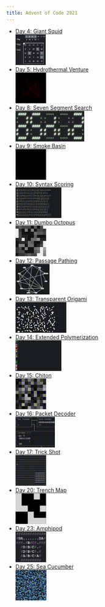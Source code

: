 ```yaml
---
title: Advent of Code 2021
---
```


* [Day 4: Giant Squid\
​<img src="day/4/bingo.png" height="80">](day/4/)
* [Day 5: Hydrothermal Venture\
​<img src="day/5/vents.png" height="80">](day/5/)
* [Day 8: Seven Segment Search\
​<img src="day/8/seven.png" height="80">](day/8/)
* [Day 9: Smoke Basin\
​<img src="day/9/smog.gif" height="80">](day/9/)
* [Day 10: Syntax Scoring\
​<img src="day/10/syntax.gif" height="80">](day/10/)
* [Day 11: Dumbo Octopus\
​<img src="day/11/flash.png" height="80">](day/11/)
* [Day 12: Passage Pathing\
​<img src="day/12/search.gif" height="80">](day/12/)
* [Day 13: Transparent Origami\
​<img src="day/13/fold.gif" height="80">](day/13/)
* [Day 14: Extended Polymerization\
​<img src="day/14/chart.gif" height="80">](day/14/)
* [Day 15: Chiton\
​<img src="day/15/search.gif" height="80">](day/15/)
* [Day 16: Packet Decoder\
​<img src="day/16/device.gif" height="80">](day/16/)
* [Day 17: Trick Shot\
​<img src="day/17/probe.gif" height="80">](day/17/)
* [Day 20: Trench Map\
​<img src="day/20/enhance.gif" height="80">](day/20/)
* [Day 23: Amphipod\
<img src="day/23/dada.png" height="80">](day/23/)
* [Day 25: Sea Cucumber\
<img src="day/25/flock.gif" height="80">](day/25/)
